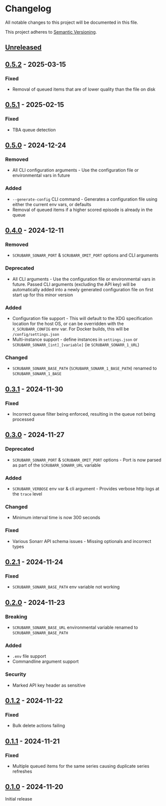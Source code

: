 # Changelog

All notable changes to this project will be documented in this file.

This project adheres to [Semantic Versioning](https://semver.org).

<!--
Note: In this file, do not use the hard wrap in the middle of a sentence for compatibility with GitHub comment style markdown rendering.
-->

## [Unreleased]

## [0.5.2] - 2025-03-15
### Fixed
- Removal of queued items that are of lower quality than the file on disk

## [0.5.1] - 2025-02-15
### Fixed
- TBA queue detection

## [0.5.0] - 2024-12-24
### Removed
- All CLI configuration arguments - Use the configuration file or environmental vars in future

### Added
- `--generate-config` CLI command - Generates a configuration file using either the current env vars, or defaults
- Removal of queued items if a higher scored episode is already in the queue

## [0.4.0] - 2024-12-11
### Removed
- `SCRUBARR_SONARR_PORT` & `SCRUBARR_OMIT_PORT` options and CLI arguments

### Deprecated
- All CLI arguments - Use the configuration file or environmental vars in future. Passed CLI arguments (excluding the API key) will 
  be automatically added into a newly generated configuration file on first start up for this minor version

### Added
- Configuration file support - This will default to the XDG specification location for the host OS, or can be overridden with the `X_SCRUBARR_CONFIG`
env var. For Docker builds, this will be `/config/settings.json`
- Multi-instance support - define instances in `settings.json` or `SCRUBARR_SONARR_[int]_[variable]` (ie `SCRUBARR_SONARR_1_URL`)

### Changed
- `SCRUBARR_SONARR_BASE_PATH` (`SCRUBARR_SONARR_1_BASE_PATH`) renamed to `SCRUBARR_SONARR_1_BASE`

## [0.3.1] - 2024-11-30
### Fixed
- Incorrect queue filter being enforced, resulting in the queue not being processed

## [0.3.0] - 2024-11-27
### Deprecated
- `SCRUBARR_SONARR_PORT` & `SCRUBARR_OMIT_PORT` options - Port is now parsed as part of the `SCRUBARR_SONARR_URL` variable

### Added
- `SCRUBARR_VERBOSE` env var & cli argument - Provides verbose http logs at the `trace` level

### Changed
- Minimum interval time is now 300 seconds

### Fixed
- Various Sonarr API schema issues - Missing optionals and incorrect types

## [0.2.1] - 2024-11-24
### Fixed
- `SCRUBARR_SONARR_BASE_PATH` env variable not working

## [0.2.0] - 2024-11-23
### Breaking
- `SCRUBARR_SONARR_BASE_URL` environmental variable renamed to `SCRUBARR_SONARR_BASE_PATH`

### Added
- `.env` file support
- Commandline argument support

### Security
- Marked API key header as sensitive

## [0.1.2] - 2024-11-22
### Fixed
- Bulk delete actions failing

## [0.1.1] - 2024-11-21
### Fixed
- Multiple queued items for the same series causing duplicate series refreshes

## [0.1.0] - 2024-11-20

Initial release

[Unreleased]: https://github.com/CPU-Blanc/scrubarr/compare/v0.5.2...HEAD
[0.5.2]: https://github.com/CPU-Blanc/scrubarr/compare/v0.5.1...v0.5.2
[0.5.1]: https://github.com/CPU-Blanc/scrubarr/compare/v0.5.0...v0.5.1
[0.5.0]: https://github.com/CPU-Blanc/scrubarr/compare/v0.4.0...v0.5.0
[0.4.0]: https://github.com/CPU-Blanc/scrubarr/compare/v0.3.1...v0.4.0
[0.3.1]: https://github.com/CPU-Blanc/scrubarr/compare/v0.3.0...v0.3.1
[0.3.0]: https://github.com/CPU-Blanc/scrubarr/compare/v0.2.1...v0.3.0
[0.2.1]: https://github.com/CPU-Blanc/scrubarr/compare/v0.2.0...v0.2.1
[0.2.0]: https://github.com/CPU-Blanc/scrubarr/compare/v0.1.2...v0.2.0
[0.1.2]: https://github.com/CPU-Blanc/scrubarr/compare/v0.1.1...v0.1.2
[0.1.1]: https://github.com/CPU-Blanc/scrubarr/compare/v0.1.0...v0.1.1
[0.1.0]: https://github.com/CPU-Blanc/scrubarr/tree/v0.1.0
